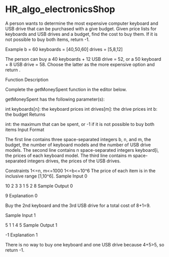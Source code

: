 # HR_algo_electronicsShop

A person wants to determine the most expensive computer keyboard and USB drive that can be purchased with a give budget. Given price lists for keyboards and USB drives and a budget, find the cost to buy them. If it is not possible to buy both items, return -1.

Example
b = 60
keyboards = [40,50,60]
drives = [5,8,12]

The person can buy a 40 keyboards + 12 USB drive = 52, or a 50 keyboard + 8 USB drive = 58. Choose the latter as the more expensive option and return .

Function Description

Complete the getMoneySpent function in the editor below.

getMoneySpent has the following parameter(s):

int keyboards[n]: the keyboard prices
int drives[m]: the drive prices
int b: the budget
Returns

int: the maximum that can be spent, or -1 if it is not possible to buy both items
Input Format

The first line contains three space-separated integers b, n, and m, the budget, the number of keyboard models and the number of USB drive models.
The second line contains n space-separated integers keyboard[i, the prices of each keyboard model.
The third line contains m space-separated integers drives, the prices of the USB drives.

Constraints
1<=n, m<=1000
1<=b<=10^6
The price of each item is in the inclusive range [1,10^6].
Sample Input 0

10 2 3
3 1
5 2 8
Sample Output 0

9
Explanation 0

Buy the 2nd keyboard and the 3rd USB drive for a total cost of 8+1=9.

Sample Input 1

5 1 1
4
5
Sample Output 1

-1
Explanation 1

There is no way to buy one keyboard and one USB drive because 4+5>5, so return -1.
